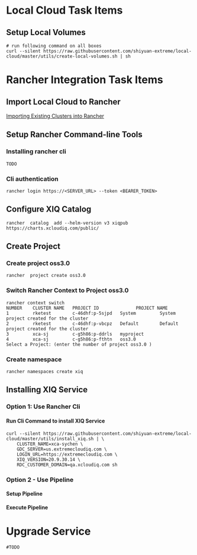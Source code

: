 # Local Cloud Task Items

## Setup Local Volumes

```she
# run following command on all boxes
curl --silent https://raw.githubusercontent.com/shiyuan-extreme/local-cloud/master/utils/create-local-volumes.sh | sh 
```

# Rancher Integration Task Items

## Import Local Cloud to Rancher

[Importing Existing Clusters into Rancher](https://rancher.com/docs/rancher/v2.x/en/cluster-provisioning/imported-clusters/)

## Setup Rancher Command-line Tools

### Installing rancher cli

```she
TODO
```

### Cli authentication

```shell
rancher login https://<SERVER_URL> --token <BEARER_TOKEN>
```

## Configure XIQ Catalog

```she
rancher  catalog  add --helm-version v3 xiqpub https://charts.xcloudiq.com/public/ 
```

## Create Project

### Create project oss3.0

```shel
rancher  project create oss3.0
```

### Switch Rancher Context to Project oss3.0

```shel
rancher context switch
NUMBER    CLUSTER NAME   PROJECT ID              PROJECT NAME   
1         rketest        c-46dhf:p-5sjpd   System         System project created for the cluster
2         rketest        c-46dhf:p-vbcpz   Default        Default project created for the cluster
3         xca-sj         c-g5h86:p-ddrls   myproject      
4         xca-sj         c-g5h86:p-fthtn   oss3.0     
Select a Project: (enter the number of project oss3.0 )
```

### Create namespace 

```she
rancher namespaces create xiq
```

## Installing XIQ Service

### Option 1: Use Rancher Cli

#### Run Cli Command to install XIQ Service

```she
curl --silent https://raw.githubusercontent.com/shiyuan-extreme/local-cloud/master/utils/install_xiq.sh | \
	CLUSTER_NAME=xca-sychen \
	GDC_SERVER=us.extremecloudiq.com \
	LOGIN_URL=https://extremecloudiq.com \
	XIQ_VERSION=20.9.30.14 \
	RDC_CUSTOMER_DOMAIN=qa.xcloudiq.com sh 
```

### Option 2 - Use Pipeline

#### Setup Pipeline

#### Execute Pipeline

# Upgrade Service

```shell
#TODO
```





